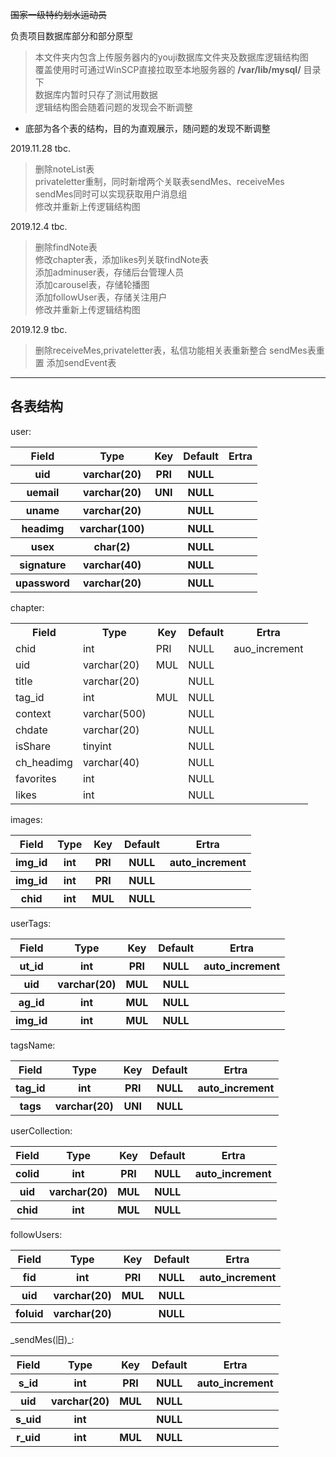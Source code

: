 ~~国家一级特约划水运动员~~

负责项目数据库部分和部分原型
>本文件夹内包含上传服务器内的youji数据库文件夹及数据库逻辑结构图  
>覆盖使用时可通过WinSCP直接拉取至本地服务器的 **/var/lib/mysql/** 目录下  
>数据库内暂时只存了测试用数据  
>逻辑结构图会随着问题的发现会不断调整  
* 底部为各个表的结构，目的为直观展示，随问题的发现不断调整

2019.11.28 tbc.  

>删除noteList表  
>privateletter重制，同时新增两个关联表sendMes、receiveMes  
>sendMes同时可以实现获取用户消息组  
>修改并重新上传逻辑结构图  

2019.12.4 tbc.

>删除findNote表  
>修改chapter表，添加likes列关联findNote表  
>添加adminuser表，存储后台管理人员  
>添加carousel表，存储轮播图  
>添加followUser表，存储关注用户  
>修改并重新上传逻辑结构图  

2019.12.9 tbc.  

>删除receiveMes,privateletter表，私信功能相关表重新整合
>sendMes表重置
>添加sendEvent表

 ------  
 ## 各表结构 ##
user:  
<table>
 <tr>
  <th>Field</th>
  <th>Type</th>
  <th>Key</th>
  <th>Default</th>
  <th>Ertra</th>
 </tr>
 <tr>
  <th>uid</th>
  <th>varchar(20)</th>
  <th>PRI</th>
  <th>NULL</th>
  <th></th>
 </tr>
 <tr>
  <th>uemail</th>
  <th>varchar(20)</th>
  <th>UNI</th>
  <th>NULL</th>
  <th></th>
 </tr>
 <tr>
  <th>uname</th>
  <th>varchar(20)</th>
  <th></th>
  <th>NULL</th>
  <th></th>
 </tr>
 <tr>
  <th>headimg</th>
  <th>varchar(100)</th>
  <th></th>
  <th>NULL</th>
  <th></th>
 </tr>
 <tr>
  <th>usex</th>
  <th>char(2)</th>
  <th></th>
  <th>NULL</th>
  <th></th>
 </tr>
 <tr>
  <th>signature</th>
  <th>varchar(40)</th>
  <th></th>
  <th>NULL</th>
  <th></th>
 </tr>
 <tr>
  <th>upassword</th>
  <th>varchar(20)</th>
  <th></th>
  <th>NULL</th>
  <th></th>
 </tr>
</table>
chapter:
<table>
 <tr>
  <th>Field</th>
  <th>Type</th>
  <th>Key</th>
  <th>Default</th>
  <th>Ertra</th>
 </tr>
 <tr>
  <td>chid</td>
  <td>int</td>
  <td>PRI</td>
  <td>NULL</td>
  <td>auo_increment</td>
 </tr>
 <tr>
  <td>uid</td>
  <td>varchar(20)</td>
  <td>MUL</td>
  <td>NULL</td>
  <td></td>
 </tr>
 <tr>
  <td>title</td>
  <td>varchar(20)</td>
  <td></td>
  <td>NULL</td>
  <td></td>
 </tr>
 <tr>
  <td>tag_id</td>
  <td>int</td>
  <td>MUL</td>
  <td>NULL</td>
  <td></td>
 </tr>
 <tr>
  <td>context</td>
  <td>varchar(500)</td>
  <td></td>
  <td>NULL</td>
  <td></td>
 </tr>
 <tr>
  <td>chdate</td>
  <td>varchar(20)</td>
  <td></td>
  <td>NULL</td>
  <td></td>
 </tr>
 <tr>
  <td>isShare</td>
  <td>tinyint</td>
  <td></td>
  <td>NULL</td>
  <td></td>
 </tr>
 <tr>
  <td>ch_headimg</td>
  <td>varchar(40)</td>
  <td></td>
  <td>NULL</td>
  <td></td>
 </tr>
 <tr>
  <td>favorites</td>
  <td>int</td>
  <td></td>
  <td>NULL</td>
  <td></td>
 </tr>
 <tr>
  <td>likes</td>
  <td>int</td>
  <td></td>
  <td>NULL</td>
  <td></td>
 </tr>
</table>
images:
<table>
 <tr>
  <th>Field</th>
  <th>Type</th>
  <th>Key</th>
  <th>Default</th>
  <th>Ertra</th>
 </tr>
 <tr>
  <th>img_id</th>
  <th>int</th>
  <th>PRI</th>
  <th>NULL</th>
  <th>auto_increment</th>
 </tr>
 <tr>
  <th>img_id</th>
  <th>int</th>
  <th>PRI</th>
  <th>NULL</th>
  <th></th>
 </tr>
 <tr>
  <th>chid</th>
  <th>int</th>
  <th>MUL</th>
  <th>NULL</th>
  <th></th>
 </tr>
</table>
userTags:
<table>
 <tr>
  <th>Field</th>
  <th>Type</th>
  <th>Key</th>
  <th>Default</th>
  <th>Ertra</th>
 </tr>
 <tr>
  <th>ut_id</th>
  <th>int</th>
  <th>PRI</th>
  <th>NULL</th>
  <th>auto_increment</th>
 </tr>
 <tr>
  <th>uid</th>
  <th>varchar(20)</th>
  <th>MUL</th>
  <th>NULL</th>
  <th></th>
 </tr>
 <tr>
  <th>ag_id</th>
  <th>int</th>
  <th>MUL</th>
  <th>NULL</th>
  <th></th>
 </tr>
 <tr>
  <th>img_id</th>
  <th>int</th>
  <th>MUL</th>
  <th>NULL</th>
  <th></th>
 </tr>
</table>
tagsName:
<table>
 <tr>
  <th>Field</th>
  <th>Type</th>
  <th>Key</th>
  <th>Default</th>
  <th>Ertra</th>
 </tr>
 <tr>
  <th>tag_id</th>
  <th>int</th>
  <th>PRI</th>
  <th>NULL</th>
  <th>auto_increment</th>
 </tr>
 <tr>
  <th>tags</th>
  <th>varchar(20)</th>
  <th>UNI</th>
  <th>NULL</th>
  <th></th>
 </tr>
</table>
userCollection:
<table>
 <tr>
  <th>Field</th>
  <th>Type</th>
  <th>Key</th>
  <th>Default</th>
  <th>Ertra</th>
 </tr>
 <tr>
  <th>colid</th>
  <th>int</th>
  <th>PRI</th>
  <th>NULL</th>
  <th>auto_increment</th>
 </tr>
 <tr>
  <th>uid</th>
  <th>varchar(20)</th>
  <th>MUL</th>
  <th>NULL</th>
  <th></th>
 </tr>
 <tr>
  <th>chid</th>
  <th>int</th>
  <th>MUL</th>
  <th>NULL</th>
  <th></th>
 </tr>
</table>
followUsers:
<table>
 <tr>
  <th>Field</th>
  <th>Type</th>
  <th>Key</th>
  <th>Default</th>
  <th>Ertra</th>
 </tr>
 <tr>
  <th>fid</th>
  <th>int</th>
  <th>PRI</th>
  <th>NULL</th>
  <th>auto_increment</th>
 </tr>
 <tr>
  <th>uid</th>
  <th>varchar(20)</th>
  <th>MUL</th>
  <th>NULL</th>
  <th></th>
 </tr>
 <tr>
  <th>foluid</th>
  <th>varchar(20)</th>
  <th></th>
  <th>NULL</th>
  <th></th>
 </tr>
</table>
_sendMes(旧)_:
<table>
 <tr>
  <th>Field</th>
  <th>Type</th>
  <th>Key</th>
  <th>Default</th>
  <th>Ertra</th>
 </tr>
 <tr>
  <th>s_id</th>
  <th>int</th>
  <th>PRI</th>
  <th>NULL</th>
  <th>auto_increment</th>
 </tr>
 <tr>
  <th>uid</th>
  <th>varchar(20)</th>
  <th>MUL</th>
  <th>NULL</th>
  <th></th>
 </tr>
 <tr>
  <th>s_uid</th>
  <th>int</th>
  <th></th>
  <th>NULL</th>
  <th></th>
 </tr>
 <tr>
  <th>r_uid</th>
  <th>int</th>
  <th>MUL</th>
  <th>NULL</th>
  <th></th>
 </tr>
</table>
